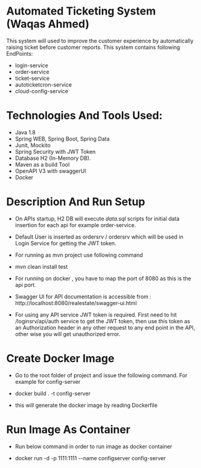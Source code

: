 # Automated Ticketing System (Waqas Ahmed)

This system will used to improve the customer experience by automatically raising ticket before customer reports. This system contains following EndPoints:
- login-service
- order-service 
- ticket-service 
- autoticketcron-service
- cloud-config-service

# Technologies And Tools Used:

* Java 1.8
* Spring WEB, Spring Boot, Spring Data
* Junit, Mockito
* Spring Security with JWT Token
* Database H2 (In-Memory DB).
* Maven as a build Tool
* OpenAPI V3 with swaggerUI 
* Docker

# Description And Run Setup

- On APIs startup, H2 DB will execute *data.sql* scripts for initial data insertion for each api for example order-service.
  
- Default User is inserted as ordersrv / ordersrv which will be used in Login Service for getting the JWT token.

- For running as mvn project use following command

- mvn clean install test
  
- For running on docker , you have to map the port of 8080 as this is the api port.
  
- Swagger UI for API documentation is accessible from : 
http://localhost:8080/realestate/swagger-ui.html
  
- For using any API service JWT token is required. First need to hit /loginsrv/api/auth service to get the JWT token, then use this token as an 
  Authorization header in any other request to any end point in the API, other wise you will get 
  unauthorized error.
  
# Create Docker Image

- Go to the root folder of project and issue the following command. For example for config-server

- docker build . -t config-server

- this will generate the docker image by reading Dockerfile

# Run Image As Container
  
- Run below command in order to run image as docker container

- docker run -d -p 1111:1111 --name configserver config-server
